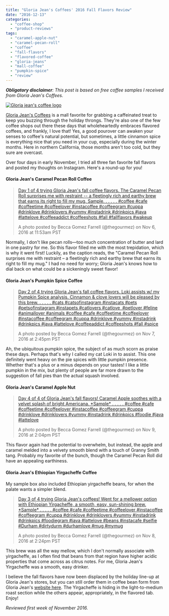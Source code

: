 ```yaml
---
title: "Gloria Jean's Coffees' 2016 Fall Flavors Review"
date: "2016-12-13"
categories: 
  - "coffee-shop"
  - "product-reviews"
tags: 
  - "caramel-apple-nut"
  - "caramel-pecan-roll"
  - "coffee"
  - "fall-flavors"
  - "flavored-coffee"
  - "gloria-jeans"
  - "mall-coffee"
  - "pumpkin-spice"
  - "review"
---
```


_**Obligatory disclaimer**: This post is based on free coffee samples I received from Gloria Jean's Coffees._

[![Gloria jean's coffee logo](http://s3.amazonaws.com/thegourmez-wpmedia/2016/12/Gloria_Jeans_logo.svg_-500x293.png)](http://s3.amazonaws.com/thegourmez-wpmedia/2016/12/Gloria_Jeans_logo.svg_.png)

[Gloria Jean's Coffees](https://www.gloriajeans.com/) is a mall favorite for grabbing a caffeinated treat to keep you buzzing through the holiday throngs. They're also one of the few coffee shops out there these days that wholeheartedly embraces flavored coffees, and frankly, I love that! Yes, a good pourover can awaken your senses to coffee's natural potential, but sometimes, a little cinnamon spice is everything nice that you need in your cup, especially during the winter months. Here in northern California, those months aren't too cold, but they sure are overcast.

Over four days in early November, I tried all three fan favorite fall flavors and posted my thoughts on Instagram. Here's a round-up for you!

#### Gloria Jean's Caramel Pecan Roll Coffee

> [Day 1 of 4 trying Gloria Jean's fall coffee flavors. The Caramel Pecan Roll surprises me with restraint -- a fleetingly rich and earthy brew that earns its right to fill my mug. Sample. . . . . . #coffee #cafe #coffeetime #coffeelover #instacoffee #coffeegram #cuppa #drinklove #drinklovers #yummy #instadrink #drinkpics #java #lattelove #coffeeaddict #coffeeshots #fall #fallflavors #wakeup](https://www.instagram.com/p/BMeyrUEDkJm/)
> 
> A photo posted by Becca Gomez Farrell (@thegourmez) on Nov 6, 2016 at 11:53am PST

Normally, I don't like pecan rolls—too much concentration of butter and lard in one pastry for me. So this flavor filled me with the most trepidation, which is why it went first! Luckily, as the caption reads, the "Caramel Pecan Roll surprises me with restraint – a fleetingly rich and earthy brew that earns its right to fill my mug." I had no need for worry; Gloria Jean's knows how to dial back on what could be a sickeningly sweet flavor!

#### Gloria Jean's Pumpkin Spice Coffee

> [Day 2 of 4 trying Gloria Jean's fall coffee flavors. Loki assists w/ my Pumpkin Spice analysis. Cinnamon & clove lovers will be pleased by this brew. . . . . . #cats #catsofinstagram #instacats #pets #petsofinstagram #instapets #catlovers #catlove  #petlover #feline #animallover #animals #coffee #cafe #coffeetime #coffeelover #instacoffee #coffeegram #cuppa #drinklove #yummy #instadrink #drinkpics #java #lattelove #coffeeaddict #coffeeshots #fall #spice](https://www.instagram.com/p/BMhrL8bjYNi/)
> 
> A photo posted by Becca Gomez Farrell (@thegourmez) on Nov 7, 2016 at 2:45pm PST

Ah, the ubiquitous pumpkin spice, the subject of as much scorn as praise these days. Perhaps that's why I called my cat Loki in to assist. This one definitely went heavy on the pie spices with little pumpkin presence. Whether that's a plus or a minus depends on your tastes! I like a little pumpkin in the mix, but plenty of people are far more drawn to the suggestion of fall pies than the actual squash involved.

#### Gloria Jean's Caramel Apple Nut

> [Day 4 of 4 of Gloria Jean's fall flavors! Caramel Apple soothes with a velvet splash of bright Americana. \*Sample\* . . . . . #coffee #cafe #coffeetime #coffeelover #instacoffee #coffeegram #cuppa #drinklove #drinklovers #yummy #instadrink #drinkpics #foodie #java #lattelove](https://www.instagram.com/p/BMmwG0uDzsm/)
> 
> A photo posted by Becca Gomez Farrell (@thegourmez) on Nov 9, 2016 at 2:04pm PST

This flavor again had the potential to overwhelm, but instead, the apple and caramel melded into a velvety smooth blend with a touch of Granny Smith tang. Probably my favorite of the bunch, though the Caramel Pecan Roll did have an appealing earthiness.

#### Gloria Jean's Ethiopian Yirgacheffe Coffee

My sample box also included Ethiopian yirgacheffe beans, for when the palate wants a simpler blend.

> [Day 3 of 4 trying Gloria Jean's coffees! Went for a mellower option with Ethiopian Yirgacheffe, a smooth, easy, sun-shining brew. \*Sample\* . . . . . #coffee #cafe #coffeetime #coffeelover #instacoffee #coffeegram #cuppa #drinklove #drinklovers #yummy #instadrink #drinkpics #foodiegram #java #lattelove #beans #instacafe #selfie #Durham #dirtydurm #durhamlove #mug #mymug](https://www.instagram.com/p/BMkNpE0jBSG/)
> 
> A photo posted by Becca Gomez Farrell (@thegourmez) on Nov 8, 2016 at 2:24pm PST

This brew was all the way mellow, which I don't normally associate with yirgacheffe, as I often find that beans from that region have higher acidic properties that come across as citrus notes. For me, Gloria Jean's Yirgacheffe was a smooth, easy drinker.

I believe the fall flavors have now been displaced by the holiday line-up at Gloria Jean's stores, but you can still order them in coffee bean form from Gloria Jean's [website here](https://www.gloriajeans.com/coffee/flavored). The Yirgacheffe is hiding in the light-to-medium roast section while the others appear, appropriately, in the flavored tab. Enjoy!

_Reviewed first week of November 2016._
